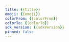 ```yaml
---
title: {{title}}
emoji: {{emoji}}
colorFrom: {{colorFrom}}
colorTo: {{colorTo}}
sdk_version: {{sdkVersion}}
pinned: false
---
```

